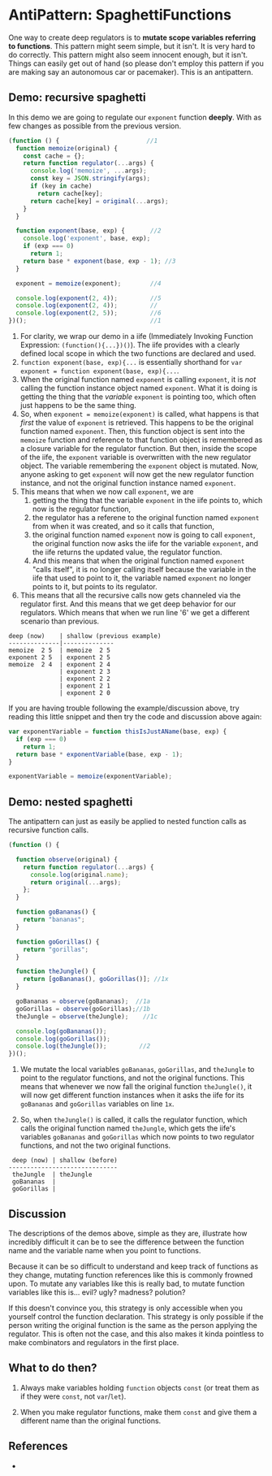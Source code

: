 # AntiPattern: SpaghettiFunctions

One way to create deep regulators is to **mutate scope variables referring to functions**. This pattern might seem simple, but it isn't. It is very hard to do correctly. This pattern might also seem innocent enough, but it isn't. Things can easily get out of hand (so please don't employ this pattern if you are making say an autonomous car or pacemaker). This is an antipattern.

## Demo: recursive spaghetti

In this demo we are going to regulate our `exponent` function **deeply**. With as few changes as possible from the previous version.

```javascript
(function () {                        //1
  function memoize(original) {
    const cache = {};
    return function regulator(...args) {
      console.log('memoize', ...args);
      const key = JSON.stringify(args);
      if (key in cache)
        return cache[key];
      return cache[key] = original(...args);
    }
  }

  function exponent(base, exp) {       //2
    console.log('exponent', base, exp);
    if (exp === 0)
      return 1;
    return base * exponent(base, exp - 1); //3
  }

  exponent = memoize(exponent);        //4 

  console.log(exponent(2, 4));         //5
  console.log(exponent(2, 4));         //
  console.log(exponent(2, 5));         //6
})();                                  //1
```

1. For clarity, we wrap our demo in a iife (Immediately Invoking Function Expression: `(function(){...})()`). The iife provides with a clearly defined local scope in which the two functions are declared and used.
2. `function exponent(base, exp){...` is essentially shorthand for `var exponent = function exponent(base, exp){...`.
3. When the original function named `exponent` is calling `exponent`, it is *not* calling the function instance object named `exponent`. What it is doing is getting the thing that the *variable* `exponent` is pointing too, which often just happens to be the same thing.
4. So, when `exponent = memoize(exponent)` is called, what happens is that *first* the value of `exponent` is retrieved. This happens to be the original function named `exponent`. Then, this function object is sent into the `memoize` function and reference to that function object is remembered as a closure variable for the regulator function. But then, inside the scope of the iife, the `exponent` variable is overwritten with the new regulator object. The variable remembering the `exponent` object is mutated. Now, anyone asking to get `exponent` will now get the new regulator function instance, and not the original function instance named `exponent`.
5. This means that when we now call `exponent`, we are
	1. getting the thing that the variable `exponent` in the iife points to, which now is the regulator function,
	2. the regulator has a referene to the original function named `exponent` from when it was created, and so it calls that function,
	3. the original function named `exponent` now is going to call `exponent`, the original function now asks the iife for the variable `exponent`, and the iife returns the updated value, the regulator function.
	4. And this means that when the original function named `exponent` "calls itself", it is no longer calling itself because the variable in the iife that used to point to it, the variable named `exponent` no longer points to it, but points to its regulator.
6. This means that all the recursive calls now gets channeled via the regulator first. And this means that we get deep behavior for our regulators. Which means that when we run line '6' we get a different scenario than previous.

```
deep (now)    | shallow (previous example)
--------------|--------------
memoize  2 5  | memoize  2 5 
exponent 2 5  | exponent 2 5 
memoize  2 4  | exponent 2 4 
              | exponent 2 3 
              | exponent 2 2 
              | exponent 2 1 
              | exponent 2 0 
```

If you are having trouble following the example/discussion above, try reading this little snippet and then try the code and discussion above again:

```javascript
var exponentVariable = function thisIsJustAName(base, exp) {
  if (exp === 0)
    return 1;
  return base * exponentVariable(base, exp - 1);
}

exponentVariable = memoize(exponentVariable);        
```

## Demo: nested spaghetti

The antipattern can just as easily be applied to nested function calls as recursive function calls.

```javascript
(function () {

  function observe(original) {
    return function regulator(...args) {
      console.log(original.name);
      return original(...args);
    };
  }

  function goBananas() {
    return "bananas";
  }

  function goGorillas() {
    return "gorillas";
  }

  function theJungle() {
    return [goBananas(), goGorillas()]; //1x
  }

  goBananas = observe(goBananas);  //1a
  goGorillas = observe(goGorillas);//1b
  theJungle = observe(theJungle);    //1c

  console.log(goBananas());
  console.log(goGorillas());
  console.log(theJungle());         //2
})();
```

1. We mutate the local variables `goBananas`, `goGorillas`, and `theJungle` to point to the regulator functions, and not the original functions. This means that whenever we now fall the original function `theJungle()`, it will now get different function instances when it asks the iife for its `goBananas` and `goGorillas` variables on line `1x`.

2. So, when `theJungle()` is called, it calls the regulator function, which calls the original function named `theJungle`, which gets the iife's variables `goBananas` and `goGorillas` which now points to two regulator functions, and not the two original functions.

```
 deep (now) | shallow (before)
------------------------------
 theJungle  | theJungle     
 goBananas  |                
 goGorillas |                 
```

## Discussion

The descriptions of the demos above, simple as they are, illustrate how incredibly difficult it can be to see the difference between the function name and the variable name when you point to functions.

Because it can be so difficult to understand and keep track of functions as they change, mutating function references like this is commonly frowned upon. To mutate any variables like this is really bad, to mutate function variables like this is... evil? ugly? madness? polution?

If this doesn't convince you, this strategy is only accessible when you yourself control the function declaration. This strategy is only possible if the person writing the original function is the same as the person applying the regulator. This is often not the case, and this also makes it kinda pointless to make combinators and regulators in the first place.

## What to do then?

1. Always make variables holding `function` objects `const` (or treat them as if they were `const`, not `var`/`let`).

2. When you make regulator functions, make them `const` and give them a different name than the original functions.  

## References

* 